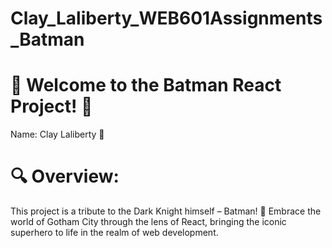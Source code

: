 # Clay_Laliberty_WEB601Assignments_Batman

# 🦇 Welcome to the Batman React Project! 🌃

Name: Clay Laliberty 👋

# 🔍 Overview:

This project is a tribute to the Dark Knight himself – Batman! 🦇 Embrace the world of Gotham City through the lens of React, bringing the iconic superhero to life in the realm of web development.
